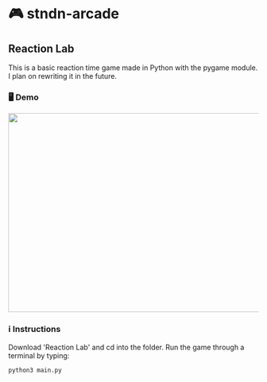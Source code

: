 # 🎮 stndn-arcade

## Reaction Lab
This is a basic reaction time game made in Python with the pygame module.
I plan on rewriting it in the future.

### 🖥 Demo
<img src="https://i.imgur.com/B1SF4iA.gif" width="1280" height="400" />

### ℹ Instructions
Download 'Reaction Lab' and cd into the folder. Run the game through a terminal by typing:
<pre><code>python3 main.py </code></pre>


